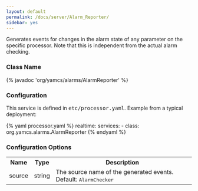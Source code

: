 ```yaml
---
layout: default
permalink: /docs/server/Alarm_Reporter/
sidebar: yes
---
```


Generates events for changes in the alarm state of any parameter on the specific processor. Note that this is independent from the actual alarm checking.

### Class Name
{% javadoc 'org/yamcs/alarms/AlarmReporter' %}

### Configuration

This service is defined in <tt>etc/processor.yaml</tt>. Example from a typical deployment:

{% yaml processor.yaml %}
realtime:
  services:
    - class: org.yamcs.alarms.AlarmReporter
{% endyaml %}

### Configuration Options

<table class="inline">
  <tr>
    <th>Name</th>
    <th>Type</th>
    <th>Description</th>
  </tr>
  <tr>
    <td class="code">source</td>
    <td class="code">string</td>
    <td>The source name of the generated events. Default: <tt>AlarmChecker</tt></td>
  </tr>
</table>
